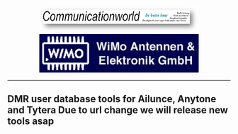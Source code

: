 <br>
<p align="center">
<a href="https://www.communicationworld.nl" target="_blank"><img src="img/BM-comworld.jpg" width="360"></a>
<br>
<a href="https://www.wimo.com" target="_blank"><img src="img/wimo_logo_new2019.jpg" width="360"></a>
<br>
</p>
<hr>
<h2 id="english">DMR user database tools for Ailunce, Anytone and Tytera 
Due to url change we will release new tools asap
